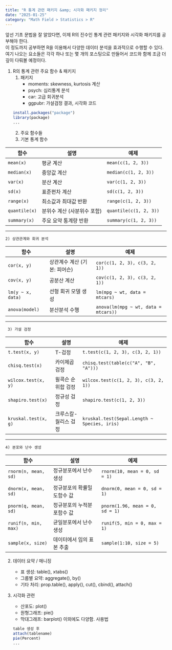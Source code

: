 ```yaml
---
title: "R 통계 관련 패키지 &amp; 시각화 패키지 정리"
date: "2025-01-25"
category: "Math Field > Statistics > R"
---
```

앞선 기초 문법을 잘 알았다면, 이제 R의 진수인 통계 관련 패키지와 시각화 패키지를 공부해야 한다.  
이 정도까지 공부하면 R을 이용해서 다양한 데이터 분석을 효과적으로 수행할 수 있다.  
여기 나오는 요소들은 각각 하나 또는 몇 개의 포스팅으로 만들어서 코드와 함께 조금 더 깊이 다뤄볼 예정이다.  
  
1. R의 통계 관련 주요 함수 & 패키지
    1) 패키지
        - moments: skewness, kurtosis 계산
        - psych: 심리통계 분석
        - car: 고급 회귀분석
        - ggpubr: 가설검정 결과, 시각화
    코드
    ```r
    install.packages("package")
    library(package)
    ...
    ```
    2) 주요 함수들
    1) 기본 통계 함수

| 함수                  | 설명                               | 예제                                      |
|-----------------------|------------------------------------|------------------------------------------|
| `mean(x)`            | 평균 계산                         | `mean(c(1, 2, 3))`                      |
| `median(x)`          | 중앙값 계산                       | `median(c(1, 2, 3))`                    |
| `var(x)`             | 분산 계산                         | `var(c(1, 2, 3))`                       |
| `sd(x)`              | 표준편차 계산                     | `sd(c(1, 2, 3))`                        |
| `range(x)`           | 최소값과 최대값 반환              | `range(c(1, 2, 3))`                     |
| `quantile(x)`        | 분위수 계산 (사분위수 포함)       | `quantile(c(1, 2, 3))`                  |
| `summary(x)`         | 주요 요약 통계량 반환             | `summary(c(1, 2, 3))`                   |

---

    2) 상관관계와 회귀 분석
| 함수                  | 설명                               | 예제                                      |
|-----------------------|------------------------------------|------------------------------------------|
| `cor(x, y)`          | 상관계수 계산 (기본: 피어슨)      | `cor(c(1, 2, 3), c(3, 2, 1))`           |
| `cov(x, y)`          | 공분산 계산                       | `cov(c(1, 2, 3), c(3, 2, 1))`           |
| `lm(y ~ x, data)`     | 선형 회귀 모델 생성               | `lm(mpg ~ wt, data = mtcars)`           |
| `anova(model)`        | 분산분석 수행                    | `anova(lm(mpg ~ wt, data = mtcars))`    |

---

     3) 가설 검정
| 함수                  | 설명                               | 예제                                      |
|-----------------------|------------------------------------|------------------------------------------|
| `t.test(x, y)`        | T-검정                           | `t.test(c(1, 2, 3), c(3, 2, 1))`        |
| `chisq.test(x)`       | 카이제곱 검정                    | `chisq.test(table(c("A", "B", "A")))`   |
| `wilcox.test(x, y)`   | 윌콕슨 순위합 검정                | `wilcox.test(c(1, 2, 3), c(3, 2, 1))`   |
| `shapiro.test(x)`     | 정규성 검정                      | `shapiro.test(c(1, 2, 3))`              |
| `kruskal.test(x, g)`  | 크루스칼-월리스 검정              | `kruskal.test(Sepal.Length ~ Species, iris)` |

---

    4) 분포와 난수 생성
| 함수                  | 설명                               | 예제                                      |
|-----------------------|------------------------------------|------------------------------------------|
| `rnorm(n, mean, sd)`  | 정규분포에서 난수 생성            | `rnorm(10, mean = 0, sd = 1)`           |
| `dnorm(x, mean, sd)`  | 정규분포의 확률밀도함수 값       | `dnorm(0, mean = 0, sd = 1)`            |
| `pnorm(q, mean, sd)`  | 정규분포의 누적분포함수 값       | `pnorm(1.96, mean = 0, sd = 1)`         |
| `runif(n, min, max)`  | 균일분포에서 난수 생성           | `runif(5, min = 0, max = 1)`            |
| `sample(x, size)`     | 데이터에서 임의 표본 추출         | `sample(1:10, size = 5)`                |

2. 데이터 요약 / 매니징
    - 표 생성: table(), xtabs()
    - 그룹별 요약: aggregate(), by()
    - 기타 처리: prop.table(), apply(), cut(), cbind(), attach()

3. 시각화 관련
    - 산포도: plot()
    - 원형그래프: pie()
    - 막대그래프: barplot()
    이외에도 다양함.
    사용법
    ```r
    table 생성 후
    attach(tablename)
    pie(Percent)
    ...
    ```
    